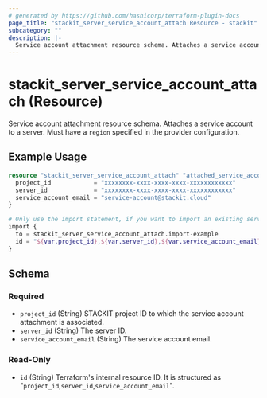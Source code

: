 ```yaml
---
# generated by https://github.com/hashicorp/terraform-plugin-docs
page_title: "stackit_server_service_account_attach Resource - stackit"
subcategory: ""
description: |-
  Service account attachment resource schema. Attaches a service account to a server. Must have a region specified in the provider configuration.
---
```


# stackit_server_service_account_attach (Resource)

Service account attachment resource schema. Attaches a service account to a server. Must have a `region` specified in the provider configuration.

## Example Usage

```terraform
resource "stackit_server_service_account_attach" "attached_service_account" {
  project_id            = "xxxxxxxx-xxxx-xxxx-xxxx-xxxxxxxxxxxx"
  server_id             = "xxxxxxxx-xxxx-xxxx-xxxx-xxxxxxxxxxxx"
  service_account_email = "service-account@stackit.cloud"
}

# Only use the import statement, if you want to import an existing server service account attachment
import {
  to = stackit_server_service_account_attach.import-example
  id = "${var.project_id},${var.server_id},${var.service_account_email}"
}
```

<!-- schema generated by tfplugindocs -->
## Schema

### Required

- `project_id` (String) STACKIT project ID to which the service account attachment is associated.
- `server_id` (String) The server ID.
- `service_account_email` (String) The service account email.

### Read-Only

- `id` (String) Terraform's internal resource ID. It is structured as "`project_id`,`server_id`,`service_account_email`".
